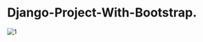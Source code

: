 # Django-Project-With-Bootstrap.
![1](https://user-images.githubusercontent.com/97463861/202850634-5e3d32cb-879f-45e0-99b7-cbf36d5f5b27.png)
